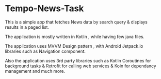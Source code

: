 # Tempo-News-Task

This is a simple app that fetches News data by search query & displays results in a paged list.

The application is mostly written in Kotlin , while having few java files.

The application uses MVVM Design pattern , with Android Jetpack.io libraries such as Navigation component.

Also the application uses 3rd party libraries such as Kotlin Coroutines for background tasks &
Retrofit for calling web services & Koin for dependancy management and much more.